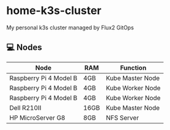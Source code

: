 # home-k3s-cluster
My personal k3s cluster managed by Flux2 GitOps

## 💻 Nodes

| Node                     | RAM  | Function          |
| ------------------------ |------| ----------------- |
| Raspberry Pi 4 Model B   | 4GB  | Kube Master Node  |
| Raspberry Pi 4 Model B   | 4GB  | Kube Worker Node  |
| Raspberry Pi 4 Model B   | 4GB  | Kube Worker Node  |
| Dell R210II              | 16GB | Kube Master Node  |
| HP MicroServer G8        | 8GB  | NFS Server        |
